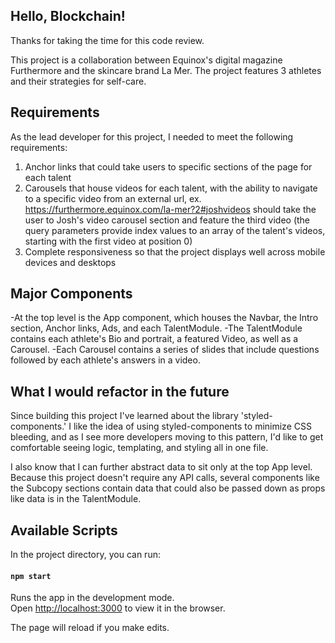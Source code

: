 
## Hello, Blockchain!

Thanks for taking the time for this code review.

This project is a collaboration between Equinox's digital magazine Furthermore and the skincare brand La Mer. The project features 3 athletes and their strategies for self-care.

## Requirements

As the lead developer for this project, I needed to meet the following requirements:
1. Anchor links that could take users to specific sections of the page for each talent
2. Carousels that house videos for each talent, with the ability to navigate to a specific video from an external url, ex. https://furthermore.equinox.com/la-mer?2#joshvideos should take the user to Josh's video carousel section and feature the third video (the query parameters provide index values to an array of the talent's videos, starting with the first video at position 0)
3. Complete responsiveness so that the project displays well across mobile devices and desktops

## Major Components

-At the top level is the App component, which houses the Navbar, the Intro section, Anchor links, Ads, and each TalentModule.
-The TalentModule contains each athlete's Bio and portrait, a featured Video, as well as a Carousel.
-Each Carousel contains a series of slides that include questions followed by each athlete's answers in a video.

## What I would refactor in the future

Since building this project I've learned about the library 'styled-components.' I like the idea of using styled-components to minimize CSS bleeding, and as I see more developers moving to this pattern, I'd like to get comfortable seeing logic, templating, and styling all in one file.

I also know that I can further abstract data to sit only at the top App level. Because this project doesn't require any API calls, several components like the Subcopy sections contain data that could also be passed down as props like data is in the TalentModule.


## Available Scripts
In the project directory, you can run:

#### `npm start`

Runs the app in the development mode.<br>
Open [http://localhost:3000](http://localhost:3000) to view it in the browser.

The page will reload if you make edits.<br>
